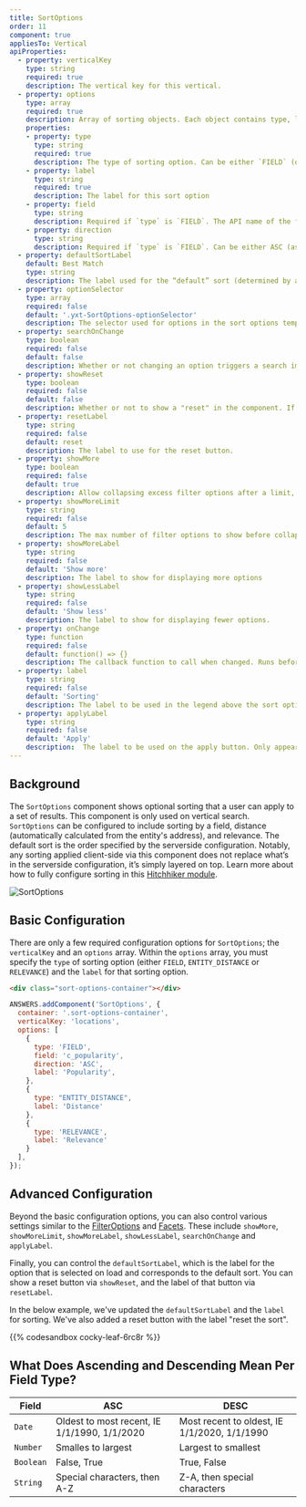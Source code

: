 ```yaml
---
title: SortOptions
order: 11
component: true
appliesTo: Vertical
apiProperties:
  - property: verticalKey
    type: string
    required: true
    description: The vertical key for this vertical.
  - property: options
    type: array
    required: true 
    description: Array of sorting objects. Each object contains type, label, field and direction.
    properties:
    - property: type
      type: string
      required: true 
      description: The type of sorting option. Can be either `FIELD` (on a field),`ENTITY_DISTANCE` (distance), or `RELEVANCE` (relevance determined by answers algorithm and any sorting logic in the serverside configuration, same as the default sort order).
    - property: label
      type: string
      required: true
      description: The label for this sort option
    - property: field
      type: string
      description: Required if `type` is `FIELD`. The API name of the field on which to sort.
    - property: direction
      type: string
      description: Required if `type` is `FIELD`. Can be either ASC (ascending) or DESC (descending). The direction in which to sort.
  - property: defaultSortLabel
    default: Best Match
    type: string
    description: The label used for the “default” sort (determined by answers algorithm and any sorting logic in the serverside configuration), defaults to 'Best Match'
  - property: optionSelector
    type: array
    required: false
    default: '.yxt-SortOptions-optionSelector'
    description: The selector used for options in the sort options template.
  - property: searchOnChange
    type: boolean
    required: false
    default: false
    description: Whether or not changing an option triggers a search immediatley. If false the component also renders an apply button that applies the sort. If true, no apply button is shown.
  - property: showReset
    type: boolean
    required: false
    default: false
    description: Whether or not to show a "reset" in the component. If true, clicking reset will set the component back to the default label. 
  - property: resetLabel
    type: string
    required: false
    default: reset
    description: The label to use for the reset button.
  - property: showMore
    type: boolean
    required: false
    default: true
    description: Allow collapsing excess filter options after a limit, defaults to true. Note, screen readers will not read options hidden by this flag, without clicking show more first.
  - property: showMoreLimit
    type: string
    required: false
    default: 5
    description: The max number of filter options to show before collapsing extras.
  - property: showMoreLabel
    type: string
    required: false
    default: 'Show more'
    description: The label to show for displaying more options
  - property: showLessLabel
    type: string
    required: false 
    default: 'Show less'
    description: The label to show for displaying fewer options.
  - property: onChange
    type: function
    required: false
    default: function() => {}
    description: The callback function to call when changed. Runs before a search is triggered if `searchOnChange` is true.
  - property: label
    type: string
    required: false
    default: 'Sorting'
    description: The label to be used in the legend above the sort options
  - property: applyLabel
    type: string
    required: false
    default: 'Apply'
    description:  The label to be used on the apply button. Only appears if `searchOnChange` is false.
---
```


## Background
The `SortOptions` component shows optional sorting that a user can apply to a set of results. This component is only used on vertical search. `SortOptions` can be configured to include sorting by a field, distance (automatically calculated from the entity's address), and relevance. The default sort is the order specified by the serverside configuration. Notably, any sorting applied client-side via this component does not replace what’s in the serverside configuration, it’s simply layered on top. Learn more about how to fully configure sorting in this [Hitchhiker module](https://hitchhikers.yext.com/tracks/answers-advanced/ans320-sorting/).

![SortOptions](/img/docs/sorting.png)


## Basic Configuration

There are only a few required configuration options for `SortOptions`; the `verticalKey` and an `options` array. Within the `options` array, you must specify the `type` of sorting option (either `FIELD`, `ENTITY_DISTANCE` or `RELEVANCE`) and the `label` for that sorting option. 

```html
<div class="sort-options-container"></div>
```

```js
ANSWERS.addComponent('SortOptions', {
  container: '.sort-options-container',
  verticalKey: 'locations',
  options: [
    {
      type: 'FIELD',
      field: 'c_popularity',
      direction: 'ASC',
      label: 'Popularity',
    },
    {
      type: "ENTITY_DISTANCE",
      label: 'Distance'
    },
    {
      type: 'RELEVANCE',
      label: 'Relevance'
    }
  ],
});
```

## Advanced Configuration
Beyond the basic configuration options, you can also control various settings similar to the [FilterOptions](../filter-options) and [Facets](../facets). These include `showMore`, `showMoreLimit`, `showMoreLabel`, `showLessLabel`, `searchOnChange` and `applyLabel`. 

Finally, you can control the `defaultSortLabel`, which is the label for the option that is selected on load and corresponds to the default sort. You can show a reset button via `showReset`, and the label of that button via `resetLabel`.

In the below example, we've updated the `defaultSortLabel` and the `label` for sorting. We've also added a reset button with the label "reset the sort".

{{% codesandbox cocky-leaf-6rc8r %}}


## What Does Ascending and Descending Mean Per Field Type?

| Field                | ASC          | DESC         | 
| -------------------- | -------------------------------------------- | ------------------------------------------- |
| `Date`               | Oldest to most recent, IE 1/1/1990, 1/1/2020 | Most recent to oldest, IE 1/1/2020, 1/1/1990|
| `Number`             | Smalles to largest                           | Largest to smallest                         | 
| `Boolean`            | False, True  | True, False          | 
| `String`              |  Special characters, then A-Z  |  Z-A, then special characters         |
